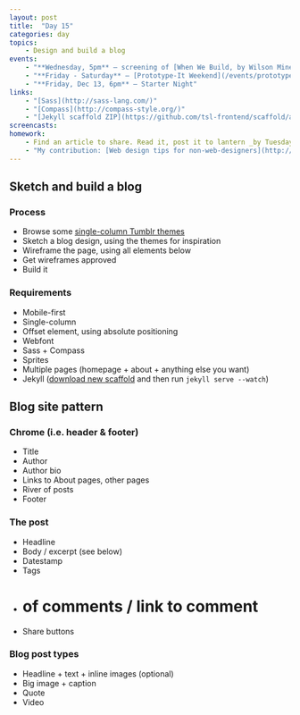 ```yaml
---
layout: post
title:  "Day 15"
categories: day
topics:
    - Design and build a blog
events:
    - "**Wednesday, 5pm** — screening of [When We Build, by Wilson Miner](https://vimeo.com/34017777)"
    - "**Friday - Saturday** — [Prototype-It Weekend](/events/prototype-it.html)"
    - "**Friday, Dec 13, 6pm** — Starter Night"
links:
    - "[Sass](http://sass-lang.com/)"
    - "[Compass](http://compass-style.org/)"
    - "[Jekyll scaffold ZIP](https://github.com/tsl-frontend/scaffold/archive/jekyll.zip)"
screencasts:
homework:
    - Find an article to share. Read it, post it to lantern _by Tuesday evening_. Before Wednesday's class, read your partner’s article (at the very least), and come prepared to discuss their artcile with them. I’ll read them all, and mention a few in class.
    - "My contribution: [Web design tips for non-web-designers](http://pjrvs.com/web-design-tips-for-non-web-designers)"
---
```


## Sketch and build a blog

### Process

- Browse some [single-column Tumblr themes](http://www.tumblr.com/themes/tagged/single_column)
- Sketch a blog design, using the themes for inspiration
- Wireframe the page, using all elements below
- Get wireframes approved
- Build it

### Requirements

- Mobile-first
- Single-column
- Offset element, using absolute positioning
- Webfont
- Sass + Compass
- Sprites
- Multiple pages (homepage + about + anything else you want)
- Jekyll ([download new scaffold](https://github.com/tsl-frontend/scaffold/archive/jekyll.zip) and then run `jekyll serve --watch`)

## Blog site pattern

### Chrome (i.e. header & footer)

- Title
- Author
- Author bio
- Links to About pages, other pages
- River of posts
- Footer

### The post

- Headline
- Body / excerpt (see below)
- Datestamp
- Tags
- # of comments / link to comment
- Share buttons

### Blog post types

- Headline + text + inline images (optional)
- Big image + caption
- Quote
- Video

